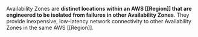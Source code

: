 Availability Zones are **distinct locations within an AWS [[Region]] that are engineered to be isolated from failures in other Availability Zones**. They provide inexpensive, low-latency network connectivity to other Availability Zones in the same AWS [[Region]].
